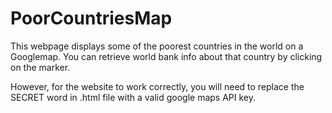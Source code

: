 # PoorCountriesMap
This webpage displays some of the poorest countries in the world on a Googlemap. You can retrieve world bank info about that country by clicking on the marker.

However, for the website to work correctly, you will need to replace the SECRET word in .html file with a valid google maps API key.


